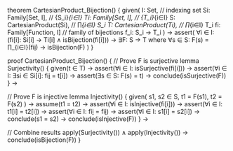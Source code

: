 theorem CartesianProduct_Bijection() {
  given(
    I: Set,  // indexing set
    Si: Family[Set, I],  // {S_i}_{i∈I}
    Ti: Family[Set, I],  // {T_i}_{i∈I}
    S: CartesianProduct(Si),  // ∏_{i∈I} S_i
    T: CartesianProduct(Ti),  // ∏_{i∈I} T_i
    fi: Family[Function, I]    // family of bijections f_i: S_i → T_i
  ) →
  assert(
    ∀i ∈ I: (fi[i]: Si[i] → Ti[i] ∧ isBijection(fi[i])) →
    ∃F: S → T where
    ∀s ∈ S: F(s) = ∏_{i∈I}(fi[i](s[i])) →
    isBijection(F)
  )
}

proof CartesianProduct_Bijection() {
  // Prove F is surjective
  lemma Surjectivity() {
    given(t ∈ T) →
    assert(∀i ∈ I: isSurjective(fi[i])) →
    assert(∀i ∈ I: ∃si ∈ Si[i]: fi[i](si) = t[i]) →
    assert(∃s ∈ S: F(s) = t) →
    conclude(isSurjective(F))
  } →

  // Prove F is injective
  lemma Injectivity() {
    given(
      s1, s2 ∈ S,
      t1 = F(s1),
      t2 = F(s2)
    ) →
    assume(t1 = t2) →
    assert(∀i ∈ I: isInjective(fi[i])) →
    assert(∀i ∈ I: t1[i] = t2[i]) →
    assert(∀i ∈ I: fi[i](s1[i]) = fi[i](s2[i])) →
    assert(∀i ∈ I: s1[i] = s2[i]) →
    conclude(s1 = s2) →
    conclude(isInjective(F))
  } →

  // Combine results
  apply(Surjectivity()) ∧
  apply(Injectivity()) →
  conclude(isBijection(F))
}